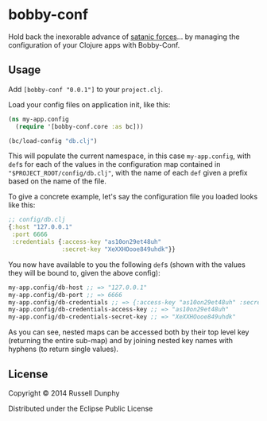 # bobby-conf

Hold back the inexorable advance of [satanic forces](http://youtu.be/4mRpdbclR34)... by managing the configuration of your Clojure apps with Bobby-Conf.

## Usage

Add `[bobby-conf "0.0.1"]` to your `project.clj`.

Load your config files on application init, like this:

```clojure
(ns my-app.config
  (require '[bobby-conf.core :as bc]))

(bc/load-config "db.clj")
```

This will populate the current namespace, in this case `my-app.config`, with `def`s for each of the values in the configuration map contained in `"$PROJECT_ROOT/config/db.clj"`, with the name of each `def` given a prefix based on the name of the file.

To give a concrete example, let's say the configuration file you loaded looks like this:

```clojure
;; config/db.clj
{:host "127.0.0.1"
 :port 6666
 :credentials {:access-key "as10on29et48uh"
               :secret-key "XeXXHOooe849uhdk"}}
```

You now have available to you the following `def`s (shown with the values they will be bound to, given the above config):

```clojure
my-app.config/db-host ;; => "127.0.0.1"
my-app.config/db-port ;; => 6666
my-app.config/db-credentials ;; => {:access-key "as10on29et48uh" :secret-key "XeXXHOooe849uhdk"}
my-app.config/db-credentials-access-key ;; => "as10on29et48uh"
my-app.config/db-credentials-secret-key ;; => "XeXXHOooe849uhdk"
```

As you can see, nested maps can be accessed both by their top level key (returning the entire sub-map) and by joining nested key names with hyphens (to return single values).

## License

Copyright © 2014 Russell Dunphy

Distributed under the Eclipse Public License
